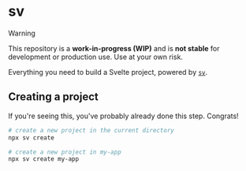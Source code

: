 # sv
> [!WARNING] 
> This repository is a **work-in-progress (WIP)** and is **not stable** for development or production use. Use at your own risk.

Everything you need to build a Svelte project, powered by [`sv`](https://github.com/sveltejs/cli).

## Creating a project

If you're seeing this, you've probably already done this step. Congrats!

```bash
# create a new project in the current directory
npx sv create

# create a new project in my-app
npx sv create my-app
